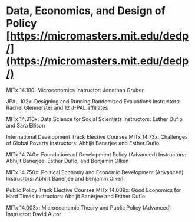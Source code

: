 # Data, Economics, and Design of Policy [https://micromasters.mit.edu/dedp/](https://micromasters.mit.edu/dedp/)
MITx 14.100: Microeonomics
Instructor: Jonathan Gruber

JPAL 102x: Designing and Running Randomized Evaluations
Instructors: Rachel Glennerster and 12 J-PAL affiliates

MITx 14.310x: Data Science for Social Scientists
Instructors: Esther Duflo and Sara Ellison

International Development Track Elective Courses
MITx 14.73x: Challenges of Global Poverty
Instructors: Abhijit Banerjee and Esther Duflo

MITx 14.740x: Foundations of Development Policy (Advanced)
Instructors: Abhijit Banerjee, Esther Duflo, and Benjamin Olken

MITx 14.750x: Political Economy and Economic Development (Advanced)
Instructors: Abhijit Banerjee and Benjamin Olken

Public Policy Track Elective Courses
MITx 14.009x: Good Economics for Hard Times
Instructors: Abhijit Banerjee and Esther Duflo

MITx 14.003x: Microeconomic Theory and Public Policy (Advanced)
Instructor: David Autor
